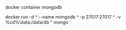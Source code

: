 docker container mongodb

docker run -d ^
  --name mongodb ^
  -p 27017:27017 ^
  -v %cd%\data:/data/db ^
  mongo
